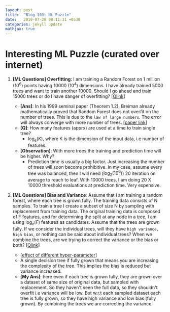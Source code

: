 ```yaml
---
layout: post
title:  "Blog 103: ML Puzzle"
date:   2019-07-28 00:11:31 +0530
categories: jekyll update
mathjax: true
---
```


# Interesting ML Puzzle (curated over internet)

1. **[ML Questions] Overfitting**: I am training a Random Forest on 1 million ($10^6$) points having 10000 ($10^4$) dimensions. I have already trained 5000 trees and want to train another 10000. Should I go ahead and train 15000 trees or do I have danger of overfitting? [[Qlink](https://www.linkedin.com/feed/update/urn:li:activity:6498386172857933824/)]

    - **[Ans]**: In his 1999 seminal paper (Theorem 1.2), Breiman already mathematically proved that Random Forest does not overfit on the number of trees. This is due to the `law of large numbers`. The error will always converge with more number of trees. [[paper link](https://www.stat.berkeley.edu/~breiman/random-forests.pdf)]
    - **[Q]**:  How many features (apprx) are used at a time to train single tree? 
      - $\log_e(K)$, where K is the dimension of the input data, i.e number of features.
    - **[Observation]**: With more trees the training and prediction time will be higher. Why?
      - Prediction time is usually a big factor. Just increasing the number of trees will  soon become prohibitive. In my case, assume every tree was balanced, then I will need ($\log_2(10^6)$) 20 iteration on average to reach to leaf. With 10000 trees, I am doing 20 X 10000 threshold evaluations at prediction time. Very expensive.

2. **[ML Questions] Bias and Variance**: Assume that I am training a random forest, where each tree is grown fully. The training data consists of N samples. To train a tree I create a subset of size N by sampling with replacement from training data.
The original training data is composed of F features, and for determining the split at any node in a tree, I am using $\log_e(F)$ features as candidates.
Assume that the trees are grown fully.
If we consider the individual trees, will they have `high variance, high bias`, or nothing can be said about individual trees?
When we combine the trees, are we trying to correct the variance or the bias or both? [[Qlink](https://www.linkedin.com/feed/update/urn:li:activity:6497416642216198144/)]
    - [[effect of different hyper-parameter](https://towardsdatascience.com/random-forests-and-the-bias-variance-tradeoff-3b77fee339b4)]
    -  A single decision tree if fully grown that means you are increasing the complexity of the tree. This implies the bias is reduced but variance increased.
    - **[My Ans]**: here even if each tree is grown fully, they are grown over a dataset of same size of original data, but sampled with replacement. So they haven't seen the full data, so they shouldn't overfit i.e variance will be low. But w.r.t each sampled dataset each tree is fully grown, so they have high variance and low bias (fully grown). By combining the trees we are correcting the variance. 

